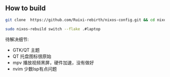 ## How to build 
```bash
git clone  https://github.com/Ruixi-rebirth/nixos-config.git && cd nixos-config

sudo nixos-rebuild switch --flake .#laptop
```
待解决细节:

- GTK/QT 主题
- QT 托盘图标很原始
- mpv 播放视频黑屏，硬件加速，没有做好
- nvim 少数lsp有点问题

